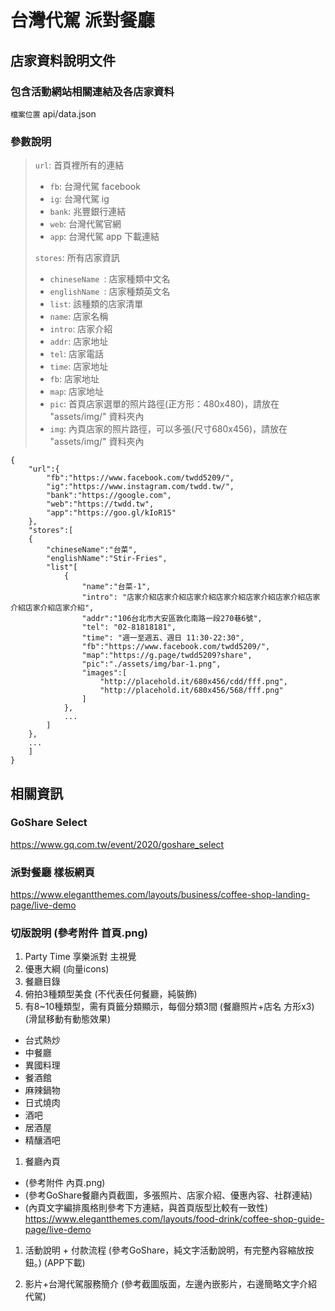 # 台灣代駕 派對餐廳

## 店家資料說明文件
### 包含活動網站相關連結及各店家資料

`檔案位置` api/data.json

### 參數說明

>`url`: 首頁裡所有的連結
>
> - `fb`: 台灣代駕 facebook
> - `ig`: 台灣代駕 ig
> - `bank`: 兆豐銀行連結
> - `web`: 台灣代駕官網
> - `app`: 台灣代駕 app 下載連結
>
>
>`stores`: 所有店家資訊
>
> - `chineseName `: 店家種類中文名
> - `englishName `: 店家種類英文名
> - `list`: 該種類的店家清單
>  -  `name`: 店家名稱
>  -  `intro`: 店家介紹
>  -  `addr`: 店家地址
>  -  `tel`: 店家電話
>  -  `time`: 店家地址
>  -  `fb`: 店家地址
>  -  `map`: 店家地址
>  -  `pic`: 首頁店家選單的照片路徑(正方形：480x480)，請放在 "assets/img/" 資料夾內
>  -  `img`: 內頁店家的照片路徑，可以多張(尺寸680x456)，請放在 "assets/img/" 資料夾內


```
{
    "url":{
        "fb":"https://www.facebook.com/twdd5209/",
        "ig":"https://www.instagram.com/twdd.tw/",
        "bank":"https://google.com",
        "web":"https://twdd.tw",
        "app":"https://goo.gl/kIoR15"
    },
    "stores":[
    {
        "chineseName":"台菜",
        "englishName":"Stir-Fries",
        "list"[
            {
                "name":"台菜-1",
                "intro": "店家介紹店家介紹店家介紹店家介紹店家介紹店家介紹店家介紹店家介紹店家介紹",
                "addr":"106台北市大安區敦化南路一段270巷6號",
                "tel": "02-81818181",
                "time": "週一至週五、週日 11:30-22:30",
                "fb":"https://www.facebook.com/twdd5209/",
                "map":"https://g.page/twdd5209?share",
                "pic":"./assets/img/bar-1.png",
                "images":[
                    "http://placehold.it/680x456/cdd/fff.png",
                    "http://placehold.it/680x456/568/fff.png"
                ]
            },
            ...
        ]
    },
    ...
    ]
}

```

## 相關資訊

### GoShare Select
https://www.gq.com.tw/event/2020/goshare_select

### 派對餐廳 樣板網頁
https://www.elegantthemes.com/layouts/business/coffee-shop-landing-page/live-demo

### 切版說明 (參考附件 首頁.png)

1. Party Time 享樂派對 主視覺
1. 優惠大綱 (向量icons)
1. 餐廳目錄
1. 俯拍3種類型美食 (不代表任何餐廳，純裝飾)
1. 有8~10種類型，需有頁籤分類顯示，每個分類3間 (餐廳照片+店名 方形x3) (滑鼠移動有動態效果)

 - 台式熱炒 
 - 中餐廳 
 - 異國料理 
 - 餐酒館 
 - 麻辣鍋物 
 - 日式燒肉 
 - 酒吧        
 - 居酒屋   
 - 精釀酒吧

1.  餐廳內頁
 - (參考附件 內頁.png)
 - (參考GoShare餐廳內頁截圖，多張照片、店家介紹、優惠內容、社群連結)
 - (內頁文字編排風格則參考下方連結，與首頁版型比較有一致性)
https://www.elegantthemes.com/layouts/food-drink/coffee-shop-guide-page/live-demo

1. 活動說明 + 付款流程  (參考GoShare，純文字活動說明，有完整內容縮放按鈕。) (APP下載)

1. 影片+台灣代駕服務簡介 (參考截圖版面，左邊內嵌影片，右邊簡略文字介紹代駕)



